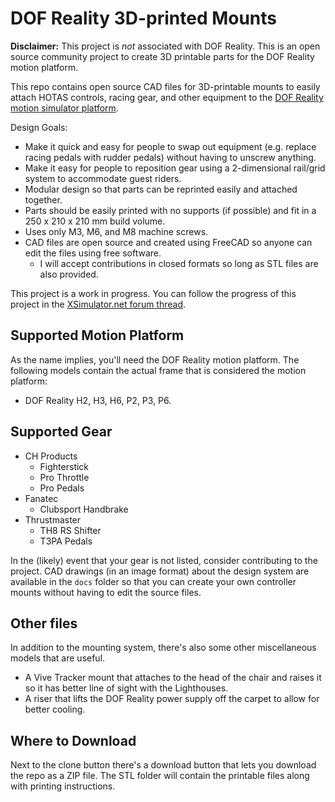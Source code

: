 # DOF Reality 3D-printed Mounts

**Disclaimer:** This project is _not_ associated with DOF Reality. This is an open source community project to create 3D printable parts for the DOF Reality motion platform.

This repo contains open source CAD files for 3D-printable mounts to easily attach HOTAS controls, racing gear, and other equipment to the [DOF Reality motion simulator platform](https://dofreality.com/).

Design Goals:

- Make it quick and easy for people to swap out equipment (e.g. replace racing pedals with rudder pedals) without having to unscrew anything.
- Make it easy for people to reposition gear using a 2-dimensional rail/grid system to accommodate guest riders.
- Modular design so that parts can be reprinted easily and attached together.
- Parts should be easily printed with no supports (if possible) and fit in a 250 x 210 x 210 mm build volume.
- Uses only M3, M6, and M8 machine screws.
- CAD files are open source and created using FreeCAD so anyone can edit the files using free software.
  - I will accept contributions in closed formats so long as STL files are also provided.

This project is a work in progress. You can follow the progress of this project in the [XSimulator.net forum thread](https://www.xsimulator.net/community/forums/3d-printing.158/).

## Supported Motion Platform

As the name implies, you'll need the DOF Reality motion platform. The following models contain the actual frame that is considered the motion platform:

- DOF Reality H2, H3, H6, P2, P3, P6.

## Supported Gear

- CH Products
  - Fighterstick
  - Pro Throttle
  - Pro Pedals
- Fanatec
  - Clubsport Handbrake
- Thrustmaster
  - TH8 RS Shifter
  - T3PA Pedals

In the (likely) event that your gear is not listed, consider contributing to the project. CAD drawings (in an image format) about the design system are available in the `docs` folder so that you can create your own controller mounts without having to edit the source files.

## Other files

In addition to the mounting system, there's also some other miscellaneous models that are useful.

- A Vive Tracker mount that attaches to the head of the chair and raises it so it has better line of sight with the Lighthouses.
- A riser that lifts the DOF Reality power supply off the carpet to allow for better cooling.

## Where to Download

Next to the clone button there's a download button that lets you download the repo as a ZIP file. The STL folder will contain the printable files along with printing instructions.
